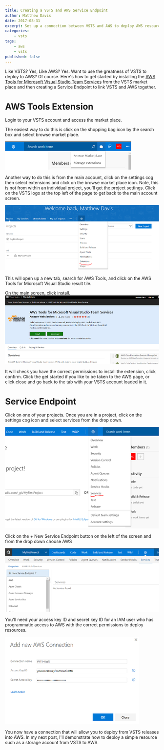 ```yaml
---
title: Creating a VSTS and AWS Service Endpoint
author: Matthew Davis
date: 2017-08-31
excerpt: Set up a connection between VSTS and AWS to deploy AWS resources from VSTS
categories: 
    - vsts
tags:
    - aws
    - vsts
published: false
---
```


Like VSTS? Yes, Like AWS? Yes. Want to use the greatness of VSTS to deploy to AWS? Of course. Here's how to get started by installing the [AWS Tools for Microsoft Visual Studio Team Services] from the VSTS market place and then creating a Service Endpoint to link VSTS and AWS together.

# AWS Tools Extension

Login to your VSTS account and access the market place.

The easiest way to do this is click on the shopping bag icon by the search box and select browse market place.

![shopping bag by the search bar at the top of the page](/images/vsts-aws-endpoint/market-place-icon.png)

Another way to do this is from the main account, click on the settings cog then select extensions and click on the browse market place icon.
Note, this is not from within an individual project, you'll get the project settings. Click on the VSTS logo at the top left of the page to get back to the main account screen.

![project settings then select extensions](/images/vsts-aws-endpoint/settings-extensions.png)

This will open up a new tab, search for AWS Tools, and click on the AWS Tools for Microsoft Visual Studio result tile.

On the main screen, click install.
![aws tools in the vsts market place](/images/vsts-aws-endpoint/aws-tools-market-place.png)

It will check you have the correct permissions to install the extension, click confirm.
Click the get started if you like to be taken to the AWS page, or click close and go back to the tab with your VSTS account loaded in it.

# Service Endpoint

Click on one of your projects. Once you are in a project, click on the settings cog icon and select services from the drop down.

![project settings then select services](/images/vsts-aws-endpoint/settings-services.png)

Click on the + New Service Endpoint button on the left of the screen and from the drop down choose AWS

![New service endpoint drop down list, aws, azure classic](/images/vsts-aws-endpoint/aws-endpoint.png)

You'll need your access key ID and secret key ID for an IAM user who has programmatic access to AWS with the correct permissions to deploy resources.

![AWS connection settings](/images/vsts-aws-endpoint/aws-connection-settings.png)

You now have a connection that will allow you to deploy from VSTS releases into AWS. In my next post, I'll demonstrate how to deploy a simple resource such as a storage account from VSTS to AWS.

[VSTS market place]: https://marketplace.visualstudio.com/vsts
[AWS Tools for Microsoft Visual Studio Team Services]: https://marketplace.visualstudio.com/items?itemName=AmazonWebServices.aws-vsts-tools